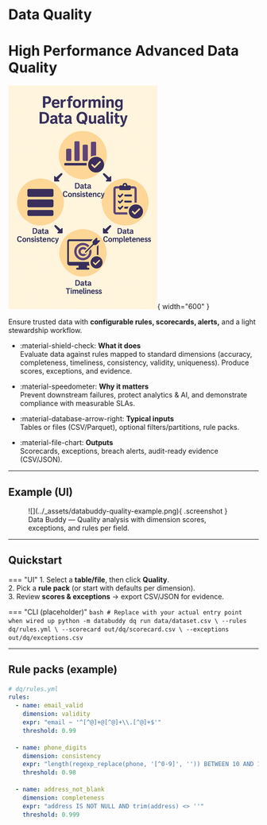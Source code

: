 # Data Quality

# High Performance Advanced Data Quality
![Data Quality](../_assets/dq.png){ width="600" }


Ensure trusted data with **configurable rules, scorecards, alerts,** and a light stewardship workflow.

<div class="grid cards" markdown>

- :material-shield-check: **What it does**  
  Evaluate data against rules mapped to standard dimensions (accuracy, completeness, timeliness, consistency, validity, uniqueness). Produce scores, exceptions, and evidence.

- :material-speedometer: **Why it matters**  
  Prevent downstream failures, protect analytics & AI, and demonstrate compliance with measurable SLAs.

- :material-database-arrow-right: **Typical inputs**  
  Tables or files (CSV/Parquet), optional filters/partitions, rule packs.

- :material-file-chart: **Outputs**  
  Scorecards, exceptions, breach alerts, audit-ready evidence (CSV/JSON).

</div>

---

## Example (UI)

<figure markdown>
  ![](../_assets/databuddy-quality-example.png){ .screenshot }
  <figcaption>Data Buddy — Quality analysis with dimension scores, exceptions, and rules per field.</figcaption>
</figure>

---

## Quickstart

=== "UI"
    1. Select a **table/file**, then click **Quality**.  
    2. Pick a **rule pack** (or start with defaults per dimension).  
    3. Review **scores & exceptions** → export CSV/JSON for evidence.

=== "CLI (placeholder)"
    ```bash
    # Replace with your actual entry point when wired up
    python -m databuddy dq run data/dataset.csv \
      --rules dq/rules.yml \
      --scorecard out/dq/scorecard.csv \
      --exceptions out/dq/exceptions.csv
    ```

---

## Rule packs (example)

```yaml
# dq/rules.yml
rules:
  - name: email_valid
    dimension: validity
    expr: "email ~ '^[^@]+@[^@]+\\.[^@]+$'"
    threshold: 0.99

  - name: phone_digits
    dimension: consistency
    expr: "length(regexp_replace(phone, '[^0-9]', '')) BETWEEN 10 AND 15"
    threshold: 0.98

  - name: address_not_blank
    dimension: completeness
    expr: "address IS NOT NULL AND trim(address) <> ''"
    threshold: 0.999
